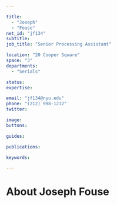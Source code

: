 ```yaml
---

title:
  - "Joseph"
  - "Fouse"
net_id: "jf134"
subtitle: 
job_title: "Senior Processing Assistant"

location: "20 Cooper Square"
space: "3"
departments:
  - "Serials"

status: 
expertise:

email: "jf134@nyu.edu"
phone: "(212) 998-1212"
twitter: 

image: 
buttons:

guides:

publications:

keywords:

---
```


# About Joseph Fouse


